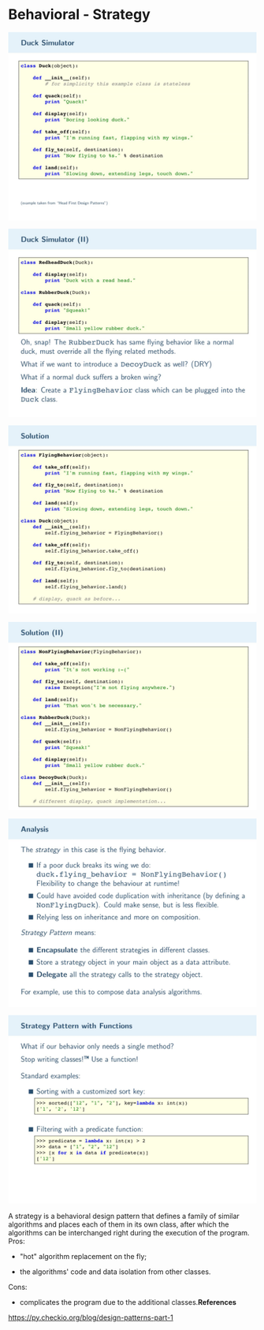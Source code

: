 # Behavioral - Strategy

![image](../../media/Behavioral-Strategy-image1.jpg)

![image](../../media/Behavioral-Strategy-image2.jpg)

![image](../../media/Behavioral-Strategy-image3.jpg)

![image](../../media/Behavioral-Strategy-image4.jpg)

![image](../../media/Behavioral-Strategy-image5.jpg)

![image](../../media/Behavioral-Strategy-image6.jpg)

A strategy is a behavioral design pattern that defines a family of similar algorithms and places each of them in its own class, after which the algorithms can be interchanged right during the execution of the program.
Pros:

- "hot" algorithm replacement on the fly;

- the algorithms' code and data isolation from other classes.

Cons:

- complicates the program due to the additional classes.**References**

<https://py.checkio.org/blog/design-patterns-part-1>
